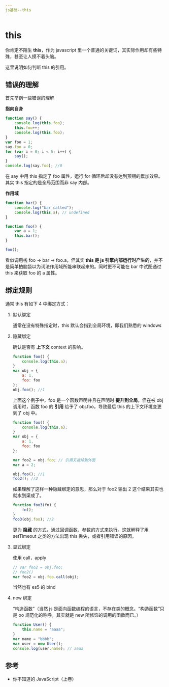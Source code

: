 ```yaml
---
js基础--this
---
```


# this

你肯定不陌生 **this**，作为 javascript 里一个普通的关键词，其实际作用却有些特殊，甚至让人摸不着头脑。

这里说明如何判断 this 的引用。

## 错误的理解

首先举例一些错误的理解

**指向自身**

```js
function say() {
	console.log(this.foo);
	this.foo++;
	console.log(this.foo);
}
var foo = 1;
say.foo = 0;
for (var i = 0; i < 5; i++) {
	say();
}
console.log(say.foo); //0
```

在 say 中用 this 指定了 foo 属性，运行 for 循环后却没有达到预期的累加效果。其实 this 指定的是全局范围而非 say 内部。

**作用域**

```js
function bar() {
	console.log("bar called");
	console.log(this.a); // undefined
}

function foo() {
	var a = 1;
	this.bar();
}

foo();
```

看似调用栈 foo -> bar -> foo.a，但其实 **this 是 js 引擎内部运行时产生的**，并不是简单拍脑袋以为词法作用域所能串联起来的。同时更不可能在 bar 中试图通过 this 来获取 foo 的 a 属性。

## 绑定规则

通常 this 有如下 4 中绑定方式：

1. 默认绑定

    通常在没有特殊指定时，this 默认会指到全局环境，即我们熟悉的 windows

2. 隐藏绑定

    确认是否有 **上下文** context 的影响。

    ```js
    function foo() {
    	console.log(this.a);
    }
    var obj = {
    	a: 1,
    	foo: foo
    };
    obj.foo(); //1
    ```

    上面这个例子中，foo 是一个函数声明并且在声明时 **提升到全局**，但在被 obj 调用时，函数 foo 的 **引用** 给予了 obj.foo，导致最后 this 的上下文环境变更到了 obj 中。

    ```js
    function foo() {
    	console.log(this.a);
    }
    var obj = {
    	a: 1,
    	foo: foo
    };

    var foo2 = obj.foo; // 引用又被拎到外面
    var a = 2;

    obj.foo(); //1
    foo2(); //2
    ```

    如果理解了这样一种隐藏绑定的意思，那么对于 foo2 输出 2 这个结果其实也就水到渠成了。

    ```js
    function foo3(fn) {
    	fn();
    }
    foo3(obj.foo); //2
    ```

    更为 **隐藏** 的方式，通过回调函数、参数的方式来执行。这就解释了用 setTimeout 之类的方法出现 this 丢失，或者引用错误的原因。

3. 显式绑定

    使用 call，apply

    ```js
    // var foo2 = obj.foo;
    // foo2()
    var foo2 = obj.foo.call(obj);
    ```

    当然也有 es5 的 bind

4. new 绑定

    “构造函数”（当然 js 是面向函数编程的语言，不存在类的概念。“构造函数”只是 oo 规范化的称呼，其实就是 new 所修饰的调用的函数而已。）

    ```js
    function User() {
    	this.name = "aaaa";
    }
    var name = "bbbb";
    var user = new User();
    console.log(user.name); // aaaa
    ```

## 参考

-   你不知道的 JavaScript（上卷）
